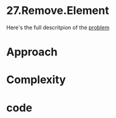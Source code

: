 # 27.Remove.Element

Here's the full descritpion of the [problem](https://leetcode.com/problems/remove-element/?envType=study-plan-v2&envId=top-interview-150)

# Approach


# Complexity

# code

 